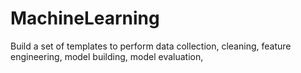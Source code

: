 # MachineLearning
Build a set of templates to perform data collection, cleaning, feature engineering, model building, model evaluation,
